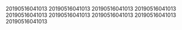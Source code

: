 20190516041013
20190516041013
20190516041013
20190516041013
20190516041013
20190516041013
20190516041013
20190516041013
20190516041013
